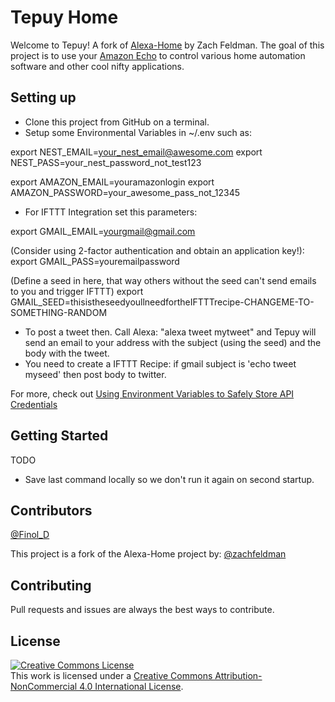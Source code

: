 # Tepuy Home

Welcome to Tepuy! A fork of [Alexa-Home](https://github.com/zachfeldman/alexa-home) by Zach Feldman. The goal of this project is to use your [Amazon Echo](http://amzn.to/1DO0ax3) to control various home automation software and other cool nifty applications.

## Setting up

* Clone this project from GitHub on a terminal.
* Setup some Environmental Variables in ~/.env such as:


export NEST_EMAIL=your_nest_email@awesome.com
export NEST_PASS=your_nest_password_not_test123

export AMAZON_EMAIL=youramazonlogin
export AMAZON_PASSWORD=your_awesome_pass_not_12345


 * For IFTTT Integration set this parameters:

export GMAIL_EMAIL=yourgmail@gmail.com

 (Consider using 2-factor authentication and obtain an application key!):
export GMAIL_PASS=youremailpassword

 (Define a seed in here, that way others without the seed can't send emails to you and trigger IFTTT)
export GMAIL_SEED=thisistheseedyoullneedfortheIFTTTrecipe-CHANGEME-TO-SOMETHING-RANDOM


  * To post a tweet then. Call Alexa: "alexa tweet mytweet" and Tepuy will send an email to your address with the subject (using the seed) and the body with the tweet.
  * You need to create a IFTTT Recipe: if gmail subject is 'echo tweet myseed' then post body to twitter.


For more, check out [Using Environment Variables to Safely Store API Credentials](http://blog.zfeldman.com/2014-04-07-Using-Environment-Variables-to-Safely-Store-API-Credentials)

## Getting Started

TODO
* Save last command locally so we don't run it again on second startup.

## Contributors

[@Finol_D](https://twitter.com/Finol_D)

This project is a fork of the Alexa-Home project by:
[@zachfeldman](https://twitter.com/zachfeldman)

## Contributing

Pull requests and issues are always the best ways to contribute.

## License

<a rel="license" href="http://creativecommons.org/licenses/by-nc/4.0/"><img alt="Creative Commons License" style="border-width:0" src="https://i.creativecommons.org/l/by-nc/4.0/88x31.png" /></a><br />This work is licensed under a <a rel="license" href="http://creativecommons.org/licenses/by-nc/4.0/">Creative Commons Attribution-NonCommercial 4.0 International License</a>.
